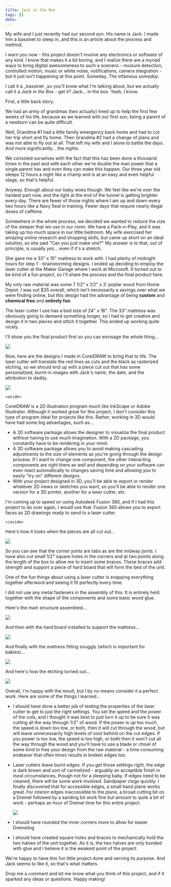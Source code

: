 ```yaml
---
title: Jack in the Box
tags: []
date: 
---
```


My wife and I just recently had our second son. His name is Jack. I made him a bassinet to sleep in, and this is an article about the process and method.

I warn you now - this project doesn't involve any electronics or software of any kind. I know that makes it a bit boring, and I realize there are a myriad ways to bring digital awesomeness to such a scenario - moisure detection, controlled motion, music or white noise, notifications, camera integration - but it just isn't happening at this point. Someday. The infamous _someday_.

I call it a _bassinet _so you'll know what I'm talking about, but we actually call it a _Jack in the Box_ - get it? Jack... in the box. Yeah, I know.

First, a little back story.

We had an army of grandmas (two actually) lined up to help the first few weeks of his life, because as we learned with our first son, being a parent of a newborn can be quite difficult.

Well, Grandma #1 had a little family emergency back home and had to cut her trip short and fly home. Then Grandma #2 had a change of plans and was not able to fly out at all. That left my wife and I alone to battle the days. And more significantly... the nights.

We consoled ourselves with the fact that this has been done a thousand times in the past and with each other we're double the man power that a single parent has and even they can make this happen. Our three year old sleeps 12 hours a night like a champ and is at an easy and even helpful stage, so that's helpful.

Anyway. Enough about our baby woes though. We feel like we're over the hardest part now, and the light at the end of the tunnel is getting brighter every day. There are fewer of those nights where I am up and down every two hours like a Navy Seal in training. Fewer days that require nearly illegal doses of caffeine.

Somewhere in the whole process, we decided we wanted to reduce the size of the sleeper that we use in our room. We have a Pack-n-Play, and it was taking up too much space in our little bedroom. My wife exercised her amazing online research and shopping skills, but came up short on an ideal solution, so she said "Can you just make one?" My answer is to that, out of principle, is usually _yes_... even if it's a stretch.

She gave me a 33" x 15" mattress to work with. I had plenty of midnight hours for step 1 - brainstorming designs. I ended up deciding to employ the laser cutter at the Maker Garage where I work at Microsoft. It turned out to be kind of a fun project, so I'll share the process and the final product here.

My only raw material was some 7 1/2" x 1/2" x 3' poplar wood from Home Depot. I was out $35 overall, which isn't necessarily a savings over what we were finding online, but this design had the advantage of being **custom** and **chemical free** and **entirely fun**.

The laser cutter I use has a bed size of 24" x 18". The 33" mattress was obviously going to demand something longer, so I had to get creative and design it in two pieces and stitch it together. This ended up working quite nicely.

I'll show you the final product first so you can envisage the whole thing...

![](http://codefoster.blob.core.windows.net/site/image/0d6f4c6d07424f959adc1b8a4b131b69/jack_final_1.jpg)

Now, here are the designs I made in CorelDRAW to bring that to life. The laser cutter will translate the red lines as cuts and the black as rasterized etching, so we should end up with a piece cut out that has some personalized, burnt-in images with Jack's name, the date, and the attribution to daddy.

![](http://codefoster.blob.core.windows.net/site/image/ece39d29332445d88d57873128a2cc75/jack_design_1.png)

`<aside>`

CorelDRAW is a 2D illustration program much like InkScape or Adobe Illustrator. Although it worked great for this project, I don't consider this type of program ideal for projects like this. Rather, working in 3D would have had some big advantages, such as...

*   A 3D software package allows the designer to visualize the final product without having to use much imagination. With a 2D package, you constantly have to be rendering in your mind.
*   A 3D software package allows you to avoid making cascading adjustments to the size of elements as you're going through the design process. If I want to change one component, the other interacting components are right there as well and depending on your software can even react automatically to changes saving time and allowing you to easily "try on" different designs.
*   With your project designed in 3D, you'll be able to export or render whatever 2D views or sketches you want, so you'll be able to render one version for a 3D printer, another for a laser cutter, etc.

I'm coming up to speed on using Autodesk Fusion 360, and if I had this project to do over again, I would use that. Fusion 360 allows you to export faces as 2D drawings ready to send to a laser cutter.

`</aside>`

Here's how it looks when the pieces are all cut out...

![](http://codefoster.blob.core.windows.net/site/image/5e2c1653d94841f0bc6270ad83440d48/jack_exploded_1.png)

So you can see that the corner joints are tabs as are the midway joints. I have also cut small 1/2" square holes in the corners and at two points along the length of the box to allow me to insert some braces. These braces add strength and support a piece of hard board that will form the bed of the unit.

One of the fun things about using a laser cutter is snapping everything together afterword and seeing it fit perfectly every time.

I did not use any metal fasteners in the assembly of this. It is entirely held together with the shape of the components and some basic wood glue.

Here's the main structure assembled...

![](http://codefoster.blob.core.windows.net/site/image/eb607ae4f12740238744b84dc50ac986/jack_structure_1.png)

And then with the hard board installed to support the mattress...

![](http://codefoster.blob.core.windows.net/site/image/df943a70ba3c4dc69d89e8b5e06f4d2c/jack_hardboard_1.png)

And finally with the mattress fitting snuggly (which is important for babies)...

![](http://codefoster.blob.core.windows.net/site/image/b32c0d3d7c8b4577bb3619301b5e87a5/jack_all_1.png)

And here's how the etching turned out...

![](http://codefoster.blob.core.windows.net/site/image/1b9ad43f5b474d46b72aa18e410dea8d/jack_text_1.png)

Overall, I'm happy with the result, but I by no means consider it a perfect work. Here are some of the things I learned...

*   I should have done a better job of testing the properties of the laser cutter to get to just the right settings. You set the speed and the power of the cuts, and I thought it was best to just turn it up to be sure it was cutting all the way through 1/2" of wood. If the power is up too much, the speed is down too low, or both, then it will cut through the wood, but will leave unnecessarily high levels of soot behind on the cut edges. If you power is too low, the speed is too high, or both then it won't cut all the way through the wood and you'll have to use a blade or chisel of some kind to free your design from the raw material - a time consuming endeavor that often times results in broken edges too.
*   Laser cutters leave burnt edges. If you get those settings right, the edge is dark brown and sort of carmelized - arguably an acceptible finish in most circumstances, though not for a sleeping baby. If edges need to be cleaned, there will be some work involved. Sandpaper clogs quickly. I finally discovered that for accessible edges, a small hand plane works great. For interior edges inaccessible to the plane, a broad cutting bit on a Dremel followed by a sanding bit work fine but amount to quite a bit of work - perhaps an hour of Dremel time for this entire project.

	![](http://codefoster.blob.core.windows.net/site/image/a51a3fca34d847778abd8411d6441f13/jack_lane_1.png)
*   I should have rounded the inner corners more to allow for easier Dremeling
*   I should have created square holes and braces to mechanically hold the two halves of the unit together. As it is, the two halves are only bonded with glue and I believe it is the weakest point of the project.

We're happy to have this fun little project done and serving its purpose. And Jack seems to like it, so that's what matters.

Drop me a comment and let me know what you think of this project, and if it sparked any ideas or questions. Happy making!